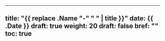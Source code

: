 ---
title: "{{ replace .Name "-" " " | title }}"
date: {{ .Date }}
draft: true
weight: 20
draft: false
bref: ""
toc: true
----